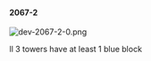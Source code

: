 #### 2067-2
![dev-2067-2-0.png](https://github.com/lil-lab/nlvr/raw/master/nlvr/dev/images/3/dev-2067-2-0.png "dev-2067-2-0.png")

ll 3 towers have at least 1 blue block